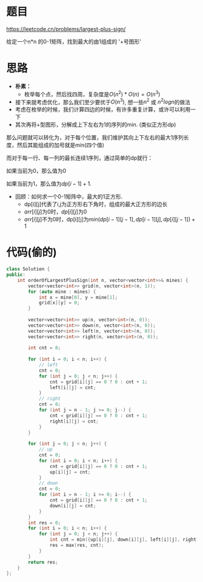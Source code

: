# 题目

https://leetcode.cn/problems/largest-plus-sign/

给定一个n*n 的0-1矩阵，找到最大的由1组成的 '+号图形'



# 思路



* **朴素：**
  * 枚举每个点，然后找四周，复杂度是$O(n^2) * O(n) = O(n^3)$
* 接下来就考虑优化，那么我们至少要优于$O(n^3)$, 想一些$n^2$  或 $n^2logn$的做法
* 考虑在枚举的时候，我们计算四边的时候，有许多重复计算，或许可以利用一下
* 其次再将+型图形，分解成上下左右为1的序列的min. (类似正方形dp)



那么问题就可以转化为，对于每个位置，我们维护其向上下左右的最大1序列长度，然后其能组成的加号就是min(四个值)

而对于每一行、每一列的最长连续1序列，通过简单的dp就行：

如果当前为0，那么值为0

如果当前为1，那么值为$dp[i-1] + 1$.



* 回顾：如何求一个0-1矩阵中，最大的1正方形. 
  * dp\[i]\[j]代表了i,j为正方形右下角时，组成的最大正方形的边长
  * $arr[i][j]$为0时，$dp[i][j]$为0
  * $arr[i][j]$不为0时，dp\[i][j]为$min(dp[i-1][j-1],dp[i-1][j],dp[i][j-1]) + 1$



# 代码(偷的)

```c++
class Solution {
public:
    int orderOfLargestPlusSign(int n, vector<vector<int>>& mines) {
        vector<vector<int>> grid(n, vector<int>(n, 1));
        for (auto mine : mines) {
            int x = mine[0], y = mine[1];
            grid[x][y] = 0;
        }
        
        vector<vector<int>> up(n, vector<int>(n, 0));
        vector<vector<int>> down(n, vector<int>(n, 0));
        vector<vector<int>> left(n, vector<int>(n, 0));
        vector<vector<int>> right(n, vector<int>(n, 0));
        
        int cnt = 0;
        
        for (int i = 0; i < n; i++) {
            // left
            cnt = 0;
            for (int j = 0; j < n; j++) {
                cnt = grid[i][j] == 0 ? 0 : cnt + 1; 
                left[i][j] = cnt;
            } 
            // right
            cnt = 0;
            for (int j = n - 1; j >= 0; j--) {
                cnt = grid[i][j] == 0 ? 0 : cnt + 1; 
                right[i][j] = cnt;
            }
        }
        
        for (int j = 0; j < n; j++) {
            // up
            cnt = 0;
            for (int i = 0; i < n; i++) {
                cnt = grid[i][j] == 0 ? 0 : cnt + 1;
                up[i][j] = cnt; 
            }
            // down
            cnt = 0;
            for (int i = n - 1; i >= 0; i--) {
                cnt = grid[i][j] == 0 ? 0 : cnt + 1;
                down[i][j] = cnt;
            }
        }
        int res = 0;
        for (int i = 0; i < n; i++) {
            for (int j = 0; j < n; j++) {
                int cnt = min({up[i][j], down[i][j], left[i][j], right[i][j]});
                res = max(res, cnt);
            }
        } 
        return res;
    }
};
```

